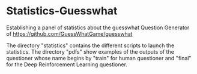 # Statistics-Guesswhat
Establishing a panel of statistics about the guesswhat Question Generator of https://github.com/GuessWhatGame/guesswhat

The directory "statistics" contains the different scripts to launch the statistics.
The directory "pdfs" show examples of the outputs of the questioner whose name begins by "train" for human questioner and "final" for the Deep Reinforcement Learning questioner.
